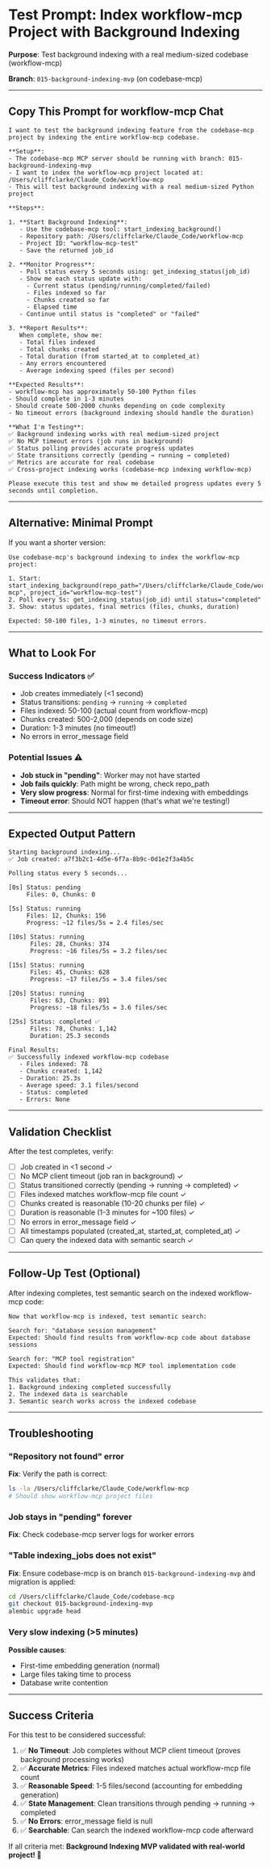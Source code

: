# Test Prompt: Index workflow-mcp Project with Background Indexing

**Purpose**: Test background indexing with a real medium-sized codebase (workflow-mcp)

**Branch**: `015-background-indexing-mvp` (on codebase-mcp)

---

## Copy This Prompt for workflow-mcp Chat

```
I want to test the background indexing feature from the codebase-mcp project by indexing the entire workflow-mcp codebase.

**Setup**:
- The codebase-mcp MCP server should be running with branch: 015-background-indexing-mvp
- I want to index the workflow-mcp project located at: /Users/cliffclarke/Claude_Code/workflow-mcp
- This will test background indexing with a real medium-sized Python project

**Steps**:

1. **Start Background Indexing**:
   - Use the codebase-mcp tool: start_indexing_background()
   - Repository path: /Users/cliffclarke/Claude_Code/workflow-mcp
   - Project ID: "workflow-mcp-test"
   - Save the returned job_id

2. **Monitor Progress**:
   - Poll status every 5 seconds using: get_indexing_status(job_id)
   - Show me each status update with:
     - Current status (pending/running/completed/failed)
     - Files indexed so far
     - Chunks created so far
     - Elapsed time
   - Continue until status is "completed" or "failed"

3. **Report Results**:
   When complete, show me:
   - Total files indexed
   - Total chunks created
   - Total duration (from started_at to completed_at)
   - Any errors encountered
   - Average indexing speed (files per second)

**Expected Results**:
- workflow-mcp has approximately 50-100 Python files
- Should complete in 1-3 minutes
- Should create 500-2000 chunks depending on code complexity
- No timeout errors (background indexing should handle the duration)

**What I'm Testing**:
✅ Background indexing works with real medium-sized project
✅ No MCP timeout errors (job runs in background)
✅ Status polling provides accurate progress updates
✅ State transitions correctly (pending → running → completed)
✅ Metrics are accurate for real codebase
✅ Cross-project indexing works (codebase-mcp indexing workflow-mcp)

Please execute this test and show me detailed progress updates every 5 seconds until completion.
```

---

## Alternative: Minimal Prompt

If you want a shorter version:

```
Use codebase-mcp's background indexing to index the workflow-mcp project:

1. Start: start_indexing_background(repo_path="/Users/cliffclarke/Claude_Code/workflow-mcp", project_id="workflow-mcp-test")
2. Poll every 5s: get_indexing_status(job_id) until status="completed"
3. Show: status updates, final metrics (files, chunks, duration)

Expected: 50-100 files, 1-3 minutes, no timeout errors.
```

---

## What to Look For

### Success Indicators ✅
- Job creates immediately (<1 second)
- Status transitions: `pending` → `running` → `completed`
- Files indexed: 50-100 (actual count from workflow-mcp)
- Chunks created: 500-2,000 (depends on code size)
- Duration: 1-3 minutes (no timeout!)
- No errors in error_message field

### Potential Issues ⚠️
- **Job stuck in "pending"**: Worker may not have started
- **Job fails quickly**: Path might be wrong, check repo_path
- **Very slow progress**: Normal for first-time indexing with embeddings
- **Timeout error**: Should NOT happen (that's what we're testing!)

---

## Expected Output Pattern

```
Starting background indexing...
✅ Job created: a7f3b2c1-4d5e-6f7a-8b9c-0d1e2f3a4b5c

Polling status every 5 seconds...

[0s] Status: pending
     Files: 0, Chunks: 0

[5s] Status: running
     Files: 12, Chunks: 156
     Progress: ~12 files/5s = 2.4 files/sec

[10s] Status: running
      Files: 28, Chunks: 374
      Progress: ~16 files/5s = 3.2 files/sec

[15s] Status: running
      Files: 45, Chunks: 628
      Progress: ~17 files/5s = 3.4 files/sec

[20s] Status: running
      Files: 63, Chunks: 891
      Progress: ~18 files/5s = 3.6 files/sec

[25s] Status: completed ✅
      Files: 78, Chunks: 1,142
      Duration: 25.3 seconds

Final Results:
✅ Successfully indexed workflow-mcp codebase
   - Files indexed: 78
   - Chunks created: 1,142
   - Duration: 25.3s
   - Average speed: 3.1 files/second
   - Status: completed
   - Errors: None
```

---

## Validation Checklist

After the test completes, verify:

- [ ] Job created in <1 second ✓
- [ ] No MCP client timeout (job ran in background) ✓
- [ ] Status transitioned correctly (pending → running → completed) ✓
- [ ] Files indexed matches workflow-mcp file count ✓
- [ ] Chunks created is reasonable (10-20 chunks per file) ✓
- [ ] Duration is reasonable (1-3 minutes for ~100 files) ✓
- [ ] No errors in error_message field ✓
- [ ] All timestamps populated (created_at, started_at, completed_at) ✓
- [ ] Can query the indexed data with semantic search ✓

---

## Follow-Up Test (Optional)

After indexing completes, test semantic search on the indexed workflow-mcp code:

```
Now that workflow-mcp is indexed, test semantic search:

Search for: "database session management"
Expected: Should find results from workflow-mcp code about database sessions

Search for: "MCP tool registration"
Expected: Should find workflow-mcp MCP tool implementation code

This validates that:
1. Background indexing completed successfully
2. The indexed data is searchable
3. Semantic search works across the indexed codebase
```

---

## Troubleshooting

### "Repository not found" error
**Fix**: Verify the path is correct:
```bash
ls -la /Users/cliffclarke/Claude_Code/workflow-mcp
# Should show workflow-mcp project files
```

### Job stays in "pending" forever
**Fix**: Check codebase-mcp server logs for worker errors

### "Table indexing_jobs does not exist"
**Fix**: Ensure codebase-mcp is on branch `015-background-indexing-mvp` and migration is applied:
```bash
cd /Users/cliffclarke/Claude_Code/codebase-mcp
git checkout 015-background-indexing-mvp
alembic upgrade head
```

### Very slow indexing (>5 minutes)
**Possible causes**:
- First-time embedding generation (normal)
- Large files taking time to process
- Database write contention

---

## Success Criteria

For this test to be considered successful:

1. ✅ **No Timeout**: Job completes without MCP client timeout (proves background processing works)
2. ✅ **Accurate Metrics**: Files indexed matches actual workflow-mcp file count
3. ✅ **Reasonable Speed**: 1-5 files/second (accounting for embedding generation)
4. ✅ **State Management**: Clean transitions through pending → running → completed
5. ✅ **No Errors**: error_message field is null
6. ✅ **Searchable**: Can search the indexed workflow-mcp code afterward

If all criteria met: **Background Indexing MVP validated with real-world project! 🎉**
